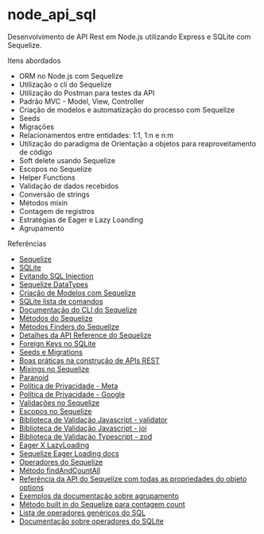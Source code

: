# node_api_sql
Desenvolvimento de API Rest em Node.js utilizando Express e SQLite com Sequelize.


Itens abordados

* ORM no Node.js com Sequelize
* Utilização o cli do Sequelize
* Utilização do Postman para testes da API
* Padrão MVC - Model, View, Controller
* Criação de modelos e automatização do processo com Sequelize
* Seeds
* Migrações
* Relacionamentos entre entidades: 1:1, 1:n e n:m
* Utilização do paradigma de Orientaçào a objetos para reaproveitamento de código
* Soft delete usando Sequelize
* Escopos no Sequelize
* Helper Functions
* Validação de dados recebidos
* Conversão de strings
* Métodos mixin
* Contagem de registros
* Estratégias de Eager e Lazy Loanding  
* Agrupamento 





Referências
* [Sequelize](https://sequelize.org/)
* [SQLite](https://www.sqlite.org/index.html)
* [Evitando SQL Injection](https://www.alura.com.br/artigos/sql-injection-proteja-sua-aplicacao)
* [Sequelize DataTypes](https://sequelize.org/docs/v6/core-concepts/model-basics/#data-types)
* [Criação de Modelos com Sequelize](https://sequelize.org/docs/v6/core-concepts/model-basics/#model-definition)
* [SQLite lista de comandos](https://www.sqlitetutorial.net/sqlite-cheat-sheet/)
* [Documentação do CLI do Sequelize](https://github.com/sequelize/cli)
* [Métodos do Sequelize](https://sequelize.org/docs/v6/core-concepts/model-querying-basics/)
* [Métodos Finders do Sequelize](https://sequelize.org/docs/v6/core-concepts/model-querying-finders/)
* [Detalhes da API Reference do Sequelize](https://sequelize.org/api/v6/class/src/model.js~model)
* [Foreign Keys no SQLite](https://www.sqlite.org/foreignkeys.html)
* [Seeds e Migrations](https://sequelize.org/docs/v6/other-topics/migrations/#undoing-seeds)
* [Boas práticas na construção de APIs REST](https://www.sitepoint.com/build-restful-apis-best-practices/)
* [Mixings no Sequelize](https://sequelize.org/docs/v6/core-concepts/assocs/#special-methodsmixins-added-to-instances)
* [Paranoid](https://sequelize.org/docs/v6/core-concepts/paranoid/)
* [Política de Privacidade - Meta](https://www.facebook.com/legal/terms)
* [Política de Privacidade - Google](https://policies.google.com/privacy?hl=pt-BR)
* [Validações no Sequelize](https://sequelize.org/docs/v6/core-concepts/validations-and-constraints/)
* [Escopos no Sequelize](https://sequelize.org/docs/v6/other-topics/scopes/#definition)
* [Biblioteca de Validação Javascript - validator](https://github.com/validatorjs/validator.js)
* [Biblioteca de Validação Javascript - joi](https://joi.dev/)
* [Biblioteca de Validação Typescript - zod](https://zod.dev/)
* [Eager X LazyLoading](https://sequelize.org/docs/v6/core-concepts/assocs/#fetching-associations---eager-loading-vs-lazy-loading)
* [Sequelize Eager Loading docs](https://sequelize.org/docs/v6/advanced-association-concepts/eager-loading/)
* [Operadores do Sequelize](https://sequelize.org/docs/v6/core-concepts/model-querying-basics/#operators)
* [Método findAndCountAll](https://sequelize.org/api/v6/class/src/model.js~model#static-method-findAndCountAll)
* [Referência da API do Sequelize com todas as propriedades do objeto options](https://sequelize.org/api/v6/class/src/model.js~model#static-method-findAll)
* [Exemplos da documentação sobre agrupamento](https://sequelize.org/docs/v6/core-concepts/model-querying-basics/#grouping)
* [Método built in do Sequelize para contagem count](https://sequelize.org/docs/v6/core-concepts/model-querying-basics/#count)
* [Lista de operadores genéricos do SQL](https://www.w3schools.com/sql/sql_operators.asp)
* [Documentação sobre operadores do SQLite](https://www.sqlite.org/lang_expr.html)






